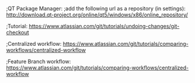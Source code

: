 ;QT Package Manager:
;add the following url as a repository (in settings):
http://download.qt-project.org/online/qt5/windows/x86/online_repository/

;Tutorial:
https://www.atlassian.com/git/tutorials/undoing-changes/git-checkout

;Centralized workflow:
https://www.atlassian.com/git/tutorials/comparing-workflows/centralized-workflow

;Feature Branch workflow:
https://www.atlassian.com/git/tutorials/comparing-workflows/centralized-workflow

